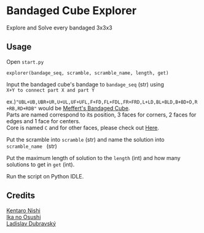 # Bandaged Cube Explorer
Explore and Solve every bandaged 3x3x3

## Usage
Open `start.py`

`explorer(bandage_seq, scramble, scramble_name, length, get)`

Input the bandaged cube's bandage to `bandage_seq` (str) using  
`X+Y to connect part X and part Y`

ex.)`"UBL+UB,UBR+UR,U+UL,UF+UFL,F+FD,FL+FDL,FR+FRD,L+LD,BL+BLD,B+BD+D,R+RB,RD+RDB"` would be [Meffert's Bandaged Cube](https://www.hknowstore.com/item.aspx?corpname=nowstore&itemid=3bf6ab3f-1234-45e2-95c0-0f140fbe2827).  
Parts are named correspond to its position, 3 faces for corners, 2 faces for edges and 1 face for centers.  
Core is named `C` and for other faces, please check out [Here](https://ruwix.com/the-rubiks-cube/algorithm/).

Put the scramble into `scramble` (str) and name the solution into `scramble_name ` (str)

Put the maximum length of solution to the `length` (int) and how many solutions to get in `get` (int).

Run the script on Python IDLE.
## Credits
[Kentaro Nishi](https://qiita.com/7y2n)  
[Ika no Osushi](https://twitter.com/cube_224)  
[Ladislav Dubravský](https://github.com/ladislavdubravsky)
